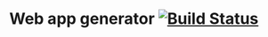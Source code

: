 # Web app generator [![Build Status](https://secure.travis-ci.org/mistaecko/generator-skylark.png?branch=master)](http://travis-ci.org/mistaecko/generator-skylark)
